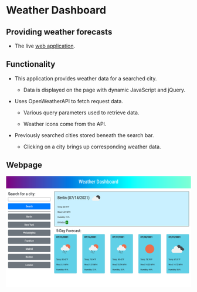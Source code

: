 # Weather Dashboard

## Providing weather forecasts

* The live [web application](https://jeffmullen.github.io/weather-dashboard/).

## Functionality

* This application provides weather data for a searched city.

    * Data is displayed on the page with dynamic JavaScript and jQuery.

* Uses OpenWeatherAPI to fetch request data.

    * Various query parameters used to retrieve data.

    * Weather icons come from the API.

* Previously searched cities stored beneath the search bar.

    * Clicking on a city brings up corresponding weather data.

## Webpage

![Image of Weather application](./assets/images/weather.png)